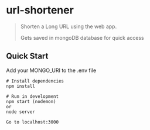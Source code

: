 # url-shortener

> Shorten a Long URL using the web app.
> 
> Gets saved in mongoDB database for quick access

## Quick Start
Add your MONGO_URI to the .env file

```
# Install dependencies
npm install

# Run in development
npm start (nodemon)
or
node server

Go to localhost:3000
```
